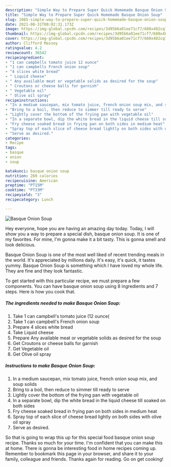 ```yaml
---
description: "Simple Way to Prepare Super Quick Homemade Basque Onion Soup"
title: "Simple Way to Prepare Super Quick Homemade Basque Onion Soup"
slug: 1085-simple-way-to-prepare-super-quick-homemade-basque-onion-soup
date: 2021-08-31T00:02:31.173Z
image: https://img-global.cpcdn.com/recipes/3d95b6a01ee71cf7/680x482cq70/basque-onion-soup-recipe-main-photo.jpg
thumbnail: https://img-global.cpcdn.com/recipes/3d95b6a01ee71cf7/680x482cq70/basque-onion-soup-recipe-main-photo.jpg
cover: https://img-global.cpcdn.com/recipes/3d95b6a01ee71cf7/680x482cq70/basque-onion-soup-recipe-main-photo.jpg
author: Clifford Massey
ratingvalue: 4.2
reviewcount: 36542
recipeingredient:
- "1 can campbells tomato juice 12 ounce"
- "1 can campbells French onion soup"
- "4 slices white bread"
- " Liquid cheese"
- " Any available meat or vegetable solids as desired for the soup"
- " Croutons or cheese balls for garnish"
- " Vegetable oil"
- " Olive oil spray"
recipeinstructions:
- "In a medium saucepan, mix tomato juice, french onion soup mix, and soup solids"
- "Bring to a boil, then reduce to simmer till ready to serve"
- "Lightly cover the bottom of the frying pan with vegetable oil"
- "In a separate bowl, dip the white bread in the liquid cheese till soaked on both sides"
- "Fry cheese soaked bread in frying pan on both sides in medium heat"
- "Spray top of each slice of cheese bread lightly on both sides with olive oil spray"
- "Serve as desired."
categories:
- Recipe
tags:
- basque
- onion
- soup

katakunci: basque onion soup 
nutrition: 269 calories
recipecuisine: American
preptime: "PT15M"
cooktime: "PT33M"
recipeyield: "3"
recipecategory: Lunch

---
```



![Basque Onion Soup](https://img-global.cpcdn.com/recipes/3d95b6a01ee71cf7/680x482cq70/basque-onion-soup-recipe-main-photo.jpg)

Hey everyone, hope you are having an amazing day today. Today, I will show you a way to prepare a special dish, basque onion soup. It is one of my favorites. For mine, I'm gonna make it a bit tasty. This is gonna smell and look delicious.

Basque Onion Soup is one of the most well liked of recent trending meals in the world. It's appreciated by millions daily. It's easy, it's quick, it tastes yummy. Basque Onion Soup is something which I have loved my whole life. They are fine and they look fantastic.




To get started with this particular recipe, we must prepare a few components. You can have basque onion soup using 8 ingredients and 7 steps. Here is how you cook that.

<!--inarticleads1-->

##### The ingredients needed to make Basque Onion Soup:

1. Take 1 can campbell&#39;s tomato juice (12 ounce(
1. Take 1 can campbell&#39;s French onion soup
1. Prepare 4 slices white bread
1. Take  Liquid cheese
1. Prepare  Any available meat or vegetable solids as desired for the soup
1. Get  Croutons or cheese balls for garnish
1. Get  Vegetable oil
1. Get  Olive oil spray




<!--inarticleads2-->

##### Instructions to make Basque Onion Soup:

1. In a medium saucepan, mix tomato juice, french onion soup mix, and soup solids
1. Bring to a boil, then reduce to simmer till ready to serve
1. Lightly cover the bottom of the frying pan with vegetable oil
1. In a separate bowl, dip the white bread in the liquid cheese till soaked on both sides
1. Fry cheese soaked bread in frying pan on both sides in medium heat
1. Spray top of each slice of cheese bread lightly on both sides with olive oil spray
1. Serve as desired.




So that is going to wrap this up for this special food basque onion soup recipe. Thanks so much for your time. I'm confident that you can make this at home. There is gonna be interesting food in home recipes coming up. Remember to bookmark this page in your browser, and share it to your family, colleague and friends. Thanks again for reading. Go on get cooking!
